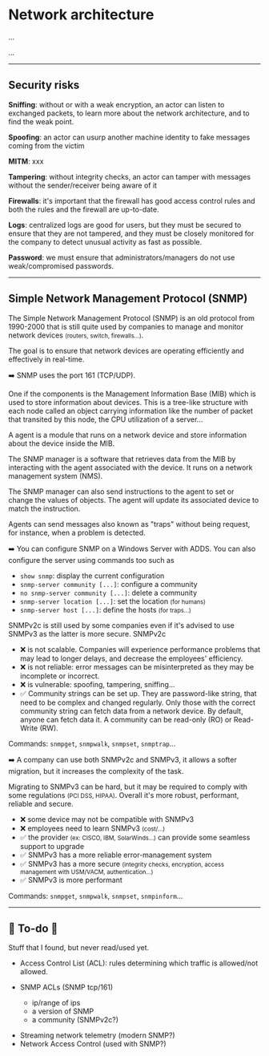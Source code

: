 # Network architecture

<div class="row row-cols-md-2"><div>

...
</div><div>

...
</div></div>

<hr class="sep-both">

## Security risks

<div class="row row-cols-md-2 mt-4"><div>

**Sniffing**: without or with a weak encryption, an actor can listen to exchanged packets, to learn more about the network architecture, and to find the weak point.

**Spoofing**: an actor can usurp another machine identity to fake messages coming from the victim

**MITM**: xxx

**Tampering**: without integrity checks, an actor can tamper with messages without the sender/receiver being aware of it
</div><div>

**Firewalls**: it's important that the firewall has good access control rules and both the rules and the firewall are up-to-date.

**Logs**: centralized logs are good for users, but they must be secured to ensure that they are not tampered, and they must be closely monitored for the company to detect unusual activity as fast as possible.

**Password**: we must ensure that administrators/managers do not use weak/compromised passwords.
</div></div>

<hr class="sep-both">

## Simple Network Management Protocol (SNMP)

<div class="row row-cols-md-2"><div>

The Simple Network Management Protocol (SNMP) is an old protocol from 1990-2000 that is still quite used by companies to manage and monitor network devices <small>(routers, switch, firewalls...)</small>.

The goal is to ensure that network devices are operating efficiently and effectively in real-time.

➡️ SNMP uses the port 161 (TCP/UDP).

One if the components is the Management Information Base (MIB) which is used to store information about devices. This is a tree-like structure with each node called an object carrying information like the number of packet that transited by this node, the CPU utilization of a server...

A agent is a module that runs on a network device and store information about the device inside the MIB.

The SNMP manager is a software that retrieves data from the MIB by interacting with the agent associated with the device. It runs on a network management system (NMS). 

The SNMP manager can also send instructions to the agent to set or change the values of objects. The agent will update its associated device to match the instruction.

Agents can send messages also known as "traps" without being request, for instance, when a problem is detected.

➡️ You can configure SNMP on a Windows Server with ADDS. You can also configure the server using commands too such as 

* `show snmp`: display the current configuration
* `snmp-server community [...]`: configure a community 
* `no snmp-server community [...]`: delete a community 
* `snmp-server location [...]`: set the location <small>(for humans)</small>
* `snmp-server host [...]`: define the hosts <small>(for traps...)</small>

</div><div>

SNMPv2c is still used by some companies even if it's advised to use SNMPv3 as the latter is more secure. SNMPv2c

* ❌ is not scalable. Companies will experience performance problems that may lead to longer delays, and decrease the employees' efficiency.
* ❌ is not reliable: error messages can be misinterpreted as they may be incomplete or incorrect.
* ❌ is vulnerable: spoofing, tampering, sniffing...
* ✅ Community strings can be set up. They are password-like string, that need to be complex and changed regularly. Only those with the correct community string can fetch data from a network device. By default, anyone can fetch data it. A community can be read-only (RO) or Read-Write (RW).

Commands: `snmpget`, `snmpwalk`, `snmpset`, `snmptrap`...

➡️ A company can use both SNMPv2c and SNMPv3, it allows a softer migration, but it increases the complexity of the task.

Migrating to SNMPv3 can be hard, but it may be required to comply with some regulations <small>(PCI DSS, HIPAA)</small>. Overall it's more robust, performant, reliable and secure.

* ❌ some device may not be compatible with SNMPv3
* ❌ employees need to learn SNMPv3 <small>(cost/...)</small>
* ✅ the provider <small>(ex: CISCO, IBM, SolarWinds...)</small> can provide some seamless support to upgrade
* ✅ SNMPv3 has a more reliable error-management system
* ✅ SNMPv3 has a more secure <small>(integrity checks, encryption, access management with USM/VACM, authentication...)</small>
* ✅ SNMPv3 is more performant

Commands: `snmpget`, `snmpwalk`, `snmpset`, `snmpinform`...
</div></div>

<hr class="sep-both">

## 👻 To-do 👻

Stuff that I found, but never read/used yet.

<div class="row row-cols-md-2"><div>

* Access Control List (ACL): rules determining which traffic is allowed/not allowed.

* SNMP ACLs (SNMP tcp/161)
  * ip/range of ips
  * a version of SNMP
  * a community (SNMPv2c?)
</div><div>


* Streaming network telemetry (modern SNMP?)
* Network Access Control (used with SNMP?)

</div></div>